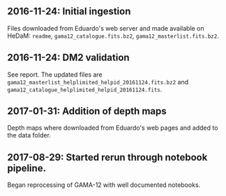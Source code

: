 ## 2016-11-24: Initial ingestion

Files downloaded from Eduardo's web server and made available on HeDaM:
`readme`, `gama12_catalogue.fits.bz2`, `gama12_masterlist.fits.bz2`.

## 2016-11-24: DM2 validation

See report. The updated files are
`gama12_masterlist_helplimited_helpid_20161124.fits.bz2` and
`gama12_catalogue_helplimited_helpid_20161124.fits`.

## 2017-01-31: Addition of depth maps

Depth maps where downloaded from Eduardo's web pages and added to the data
folder.

## 2017-08-29: Started rerun through notebook pipeline.

Began reprocessing of GAMA-12 with well documented notebooks.